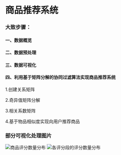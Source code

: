 # 商品推荐系统

### 大致步骤：

#### 一、数据概览
#### 二、数据预处理
#### 三、数据可视化
#### 四、利用基于矩阵分解的协同过滤算法实现商品推荐系统
  1.创建关系矩阵
  
  2.奇异值矩阵分解
  
  3.相关系数矩阵
  
  4.基于物品相似度实现向用户推荐商品



### 部分可视化处理图片
![商品评分数量分布](https://github.com/CyclingPeach/OWN---Product_Recommendation_System/blob/master/Pictures/1.png)
![各评分段的评分数量分布](https://github.com/CyclingPeach/OWN---Product_Recommendation_System/blob/master/Pictures/2.png)


